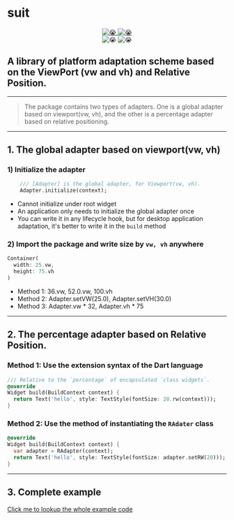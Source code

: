 # suit

<div align="center">
    <a href="https://space.bilibili.com/264346349">
        <img src="https://img.shields.io/badge/bilibili-魔咔啦咔-blueviolet" alt="😭" />
    </a>
    <a href="https://github.com/ggdream/suit">
        <img src="https://img.shields.io/badge/GitHub-魔咔啦咔-ff69b4" alt="😭" />
    </a>
</div>
<div align="center">
    <img src="https://img.shields.io/badge/Platforms-Windows,Linux,MacOS,Android,IOS,Web-009688" alt="😭" />
    <img src="https://img.shields.io/badge/Mode-all-3949ab" alt="😭" />
</div>

## A library of platform adaptation scheme based on the ViewPort (vw and vh) and Relative Position.

---

> The package contains two types of adapters. One is a global adapter based on viewport(vw, vh), and the other is a percentage adapter based on relative positioning.

---

## 1. The global adapter based on viewport(vw, vh)
### 1) Initialize the adapter
~~~dart
    /// [Adapter] is the global adapter, for Viewport(vw, vh).
    Adapter.initialize(context);
~~~
 - Cannot initialize under root widget
 - An application only needs to initialize the global adapter once
 - You can write it in any lifecycle hook, but for desktop application adaptation, it's better to write it in the `build` method



### 2) Import the package and write size by `vw, vh` anywhere
~~~dart
Container(
  width: 25.vw,
  height: 75.vh
)
~~~
- Method 1: 36.vw, 52.0.vw, 100.vh
- Method 2: Adapter.setVW(25.0), Adapter.setVH(30.0)
- Method 3: Adapter.vw * 32, Adapter.vh * 75



---

## 2. The percentage adapter based on Relative Position.
### Method 1: Use the extension syntax of the Dart language
~~~dart
/// Relative to the `percentage` of encapsulated `class widgets`.
@override
Widget build(BuildContext context) {
  return Text('hello', style: TextStyle(fontSize: 20.rw(context)));
}
~~~

### Method 2: Use the method of instantiating the `RAdater` class
~~~dart
@override
Widget build(BuildContext context) {
  var adapter = RAdapter(context);
  return Text('hello', style: TextStyle(fontSize: adapter.setRW(20)));
}
~~~

---

## 3. Complete example
[Click me to lookup the whole example code](https://pub.dev/packages/suit/example)

